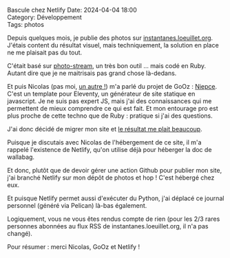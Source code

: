 Bascule chez Netlify
Date: 2024-04-04 18:00  
Category: Développement  
Tags: photos

Depuis quelques mois, je publie des photos sur [instantanes.loeuillet.org](https://instantanes.loeuillet.org). J'étais content du résultat visuel, mais techniquement, la solution en place ne me plaisait pas du tout. 

C'était basé sur [photo-stream](https://github.com/waschinski/photo-stream), un très bon outil ... mais codé en Ruby.  
Autant dire que je ne maitrisais pas grand chose là-dedans. 

Et puis Nicolas (pas moi, [un autre !](https://nicolas-hoizey.photo/)) m'a parlé du projet de GoOz : [Niepce](https://github.com/GoOz/Niepce).  
C'est un template pour Eleventy, un générateur de site statique en javascript. Je ne suis pas expert JS, mais j'ai des connaissances qui me permettent de mieux comprendre ce qui est fait. Et mon entourage pro est plus proche de cette techno que de Ruby : pratique si j'ai des questions. 

J'ai donc décidé de migrer mon site et [le résultat me plait beaucoup](https://instantanes.loeuillet.org/). 

Puisque je discutais avec Nicolas de l'hébergement de ce site, il m'a rappelé l'existence de Netlify, qu'on utilise déjà pour héberger la doc de wallabag. 

Et donc, plutôt que de devoir gérer une action Github pour publier mon site, j'ai branché Netlify sur mon dépôt de photos et hop ! C'est hébergé chez eux. 

Et puisque Netlify permet aussi d'exécuter du Python, j'ai déplacé ce journal personnel (généré via Pelican) là-bas également. 

Logiquement, vous ne vous êtes rendus compte de rien (pour les 2/3 rares personnes abonnées au flux RSS de instantanes.loeuillet.org, il n'a pas changé). 

Pour résumer : merci Nicolas, GoOz et Netlify ! 